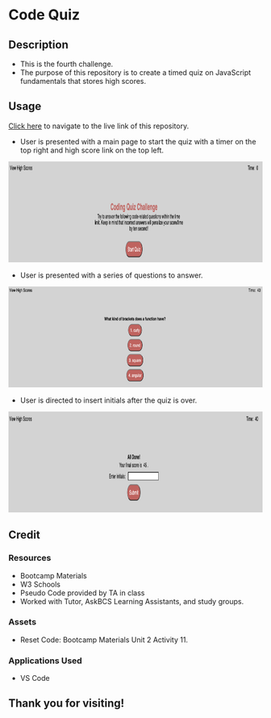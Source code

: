 # Code Quiz

## Description

- This is the fourth challenge.
- The purpose of this repository is to create a timed quiz on JavaScript fundamentals that stores high scores.

## Usage

<a href="https://hbarry89.github.io/Code-Quiz/" target="_blank">Click here</a> to navigate to the live link of this repository.

- User is presented with a main page to start the quiz with a timer on the top right and high score link on the top left.

<img src="demo-files/demoimage1.png" width="600" height="200">

- User is presented with a series of questions to answer.

<img src="demo-files/demoimage2.png" width="600" height="200">

- User is directed to insert initials after the quiz is over.

<img src="demo-files/demoimage3.png" width="600" height="200">

## Credit

### Resources
- Bootcamp Materials
- W3 Schools
- Pseudo Code provided by TA in class
- Worked with Tutor, AskBCS Learning Assistants, and study groups.

### Assets
- Reset Code: Bootcamp Materials Unit 2 Activity 11.

### Applications Used
- VS Code

## Thank you for visiting!

